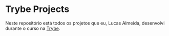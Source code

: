 # Trybe Projects

Neste repositório está todos os projetos que eu, Lucas Almeida, desenvolvi durante o curso na [Trybe](https://www.betrybe.com/).